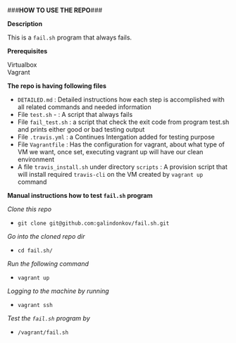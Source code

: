 ###**HOW TO USE THE REPO**###

**Description**

  This is a ```fail.sh``` program that always fails.

**Prerequisites**

Virtualbox\
Vagrant


**The repo is having following files**
- ```DETAILED.md``` : Detailed instructions how each step is accomplished with all related commands and needed information
- File ```test.sh``` - : A script that always fails
- File ```fail_test.sh``` : a script that check the exit code from program test.sh and prints either good or bad testing output 
- File ```.travis.yml``` : a Continues Intergation added for testing purpose
- File ```Vagrantfile``` : Has the configuration for vagrant, about what type of VM we want, once set, executing vagrant up will have our clean environment
- A file ```travis_install.sh``` under directory ```scripts``` : A provision script that will install required ```travis-cli``` on the VM created by ```vagrant up``` command

**Manual instructions how to test ```fail.sh``` program**

*Clone this repo*

- ```git clone git@github.com:galindonkov/fail.sh.git```

*Go into the cloned repo dir*

- ```cd fail.sh/```

*Run the following command*

- ```vagrant up```

*Logging to the machine by running*

- ```vagrant ssh```

*Test the ```fail.sh``` program by*

- ```/vagrant/fail.sh```
